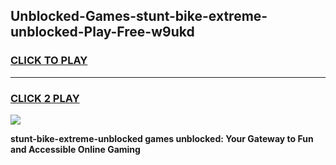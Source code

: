 
## Unblocked-Games-stunt-bike-extreme-unblocked-Play-Free-w9ukd
<h3>
<a href="https://premium76.site?title=stunt-bike-extreme-unblocked&ref=21A">CLICK TO PLAY</a></h3>
<hr>

<h3>
<a href="https://premium76.site?title=stunt-bike-extreme-unblocked&ref=21A">CLICK 2 PLAY</a>
  
</h3>

<a href="https://premium76.site?title=stunt-bike-extreme-unblocked&ref=21A"><img src="https://clearcache.store/games.png"></a>


**stunt-bike-extreme-unblocked games unblocked: Your Gateway to Fun and Accessible Online Gaming**
